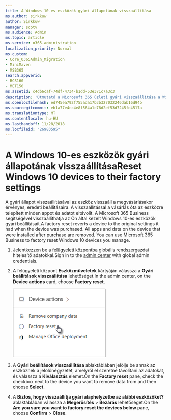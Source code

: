 ```yaml
---
title: A Windows 10-es eszközök gyári állapotának visszaállítása
ms.author: sirkkuw
author: Sirkkuw
manager: scotv
ms.audience: Admin
ms.topic: article
ms.service: o365-administration
localization_priority: Normal
ms.custom:
- Core_O365Admin_Migration
- MiniMaven
- MSB365
search.appverid:
- BCS160
- MET150
ms.assetid: c4db6caf-74df-4734-b1dd-53e371c7a3c3
description: 'Útmutató a Microsoft 365 üzleti gyári visszaállítása a Windows 10 eszközök. '
ms.openlocfilehash: ed745ea792f755ada17b3b327032246dab16d94b
ms.sourcegitcommit: eb1a77e4cc4e8f564a1c78d2ef53d7245fe4517a
ms.translationtype: MT
ms.contentlocale: hu-HU
ms.lasthandoff: 11/28/2018
ms.locfileid: "26983595"
---
```

# <a name="reset-windows-10-devices-to-their-factory-settings"></a><span data-ttu-id="ee7fb-103">A Windows 10-es eszközök gyári állapotának visszaállítása</span><span class="sxs-lookup"><span data-stu-id="ee7fb-103">Reset Windows 10 devices to their factory settings</span></span>

<span data-ttu-id="ee7fb-p101">A gyári állapot visszaállításával az eszköz visszaáll a megvásárlásakor érvényes, eredeti beállításaira. A visszaállítással a vásárlás óta az eszközre telepített minden appot és adatot eltávolít. A Microsoft 365 Business segítségével visszaállíthatja az Ön által kezelt Windows 10-es eszközök gyári beállításait.</span><span class="sxs-lookup"><span data-stu-id="ee7fb-p101">A factory reset reverts a device to the original settings it had when the device was purchased. All apps and data on the device that were installed after purchase are removed. You can use Microsoft 365 Business to factory reset Windows 10 devices you manage.</span></span>
  
1. <span data-ttu-id="ee7fb-107">Jelentkezzen be a [felügyeleti központba](https://aka.ms/bcsportal) globális rendszergazdai hitelesítő adatokkal.</span><span class="sxs-lookup"><span data-stu-id="ee7fb-107">Sign in to the [admin center](https://aka.ms/bcsportal) with global admin credentials.</span></span> 
    
2. <span data-ttu-id="ee7fb-108">A felügyeleti központ **Eszközműveletek** kártyáján válassza a **Gyári beállítások visszaállítása** lehetőséget.</span><span class="sxs-lookup"><span data-stu-id="ee7fb-108">In the admin center, on the **Device actions** card, choose **Factory reset**.</span></span>
    
    ![On the Device actions card, choose Factory reset](media/7caddd12-207e-4c99-b61c-0495fc5f55e3.png)
  
3. <span data-ttu-id="ee7fb-110">A **Gyári beállítások visszaállítása** ablaktáblában jelölje be annak az eszköznek a jelölőnégyzetét, amelyről el szeretné távolítani az adatokat, és válassza a **Kiválasztás** elemet.</span><span class="sxs-lookup"><span data-stu-id="ee7fb-110">On the **Factory reset** pane, check the checkbox next to the device you want to remove data from and then choose **Select**.</span></span>
    
4. <span data-ttu-id="ee7fb-111">A **Biztos, hogy visszaállítja gyári alaphelyzetbe az alábbi eszközöket?** ablaktáblában válassza a **Megerősítés** \> **Bezárás** lehetőséget.</span><span class="sxs-lookup"><span data-stu-id="ee7fb-111">On the **Are you sure you want to factory reset the devices below** pane, choose **Confirm** \> **Close**.</span></span>
    
  

